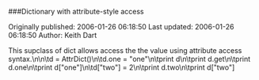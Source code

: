 ###Dictionary with attribute-style access

Originally published: 2006-01-26 06:18:50
Last updated: 2006-01-26 06:18:50
Author: Keith Dart

This supclass of dict allows access the the value using attribute access syntax.\n\n\td = AttrDict()\n\td.one = "one"\n\tprint d\n\tprint d.get\n\tprint d.one\n\tprint d["one"]\n\td["two"] = 2\n\tprint d.two\n\tprint d["two"]